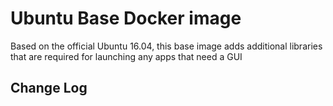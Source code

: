 # Ubuntu Base Docker image

Based on the official Ubuntu 16.04, this base image adds additional libraries that are required for launching any apps that need a GUI

## Change Log
